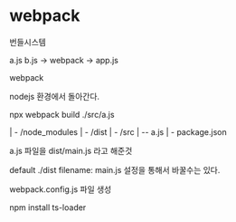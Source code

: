 # webpack

번들시스템

a.js 
b.js -> webpack -> app.js

webpack 

nodejs 환경에서 돌아간다.

npx webpack build ./src/a.js


| - /node_modules
| - /dist
| - /src
| -- a.js
| - package.json

a.js 파일을 dist/main.js 라고 해준것

default ./dist
filename: main.js
설정을 통해서 바꿀수는 있다.

webpack.config.js 파일 생성

npm install ts-loader

